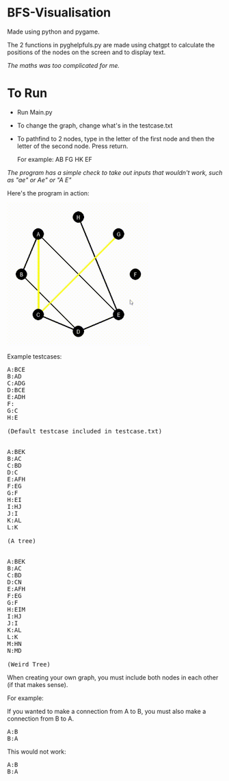 # BFS-Visualisation 

Made using python and pygame.

The 2 functions in pyghelpfuls.py are made using chatgpt to calculate the positions of the nodes on the screen and to display text.

*The maths was too complicated for me.*

# To Run
- Run Main.py
- To change the graph, change what's in the testcase.txt
- To pathfind to 2 nodes, type in the letter of the first node and then the letter of the second node. Press return.

  For example: AB FG HK EF
  
*The program has a simple check to take out inputs that wouldn't work, such as "ae" or Ae" or "A E"*

Here's the program in action:

![alt text](https://github.com/Kai-Guan/BFS-Visualisation/blob/main/BFS%20Graph%20Visualisation.gif "Demonstration of the program")


Example testcases:

<pre>
A:BCE
B:AD
C:ADG
D:BCE
E:ADH
F:
G:C
H:E

(Default testcase included in testcase.txt)


A:BEK
B:AC
C:BD
D:C
E:AFH
F:EG
G:F
H:EI
I:HJ
J:I
K:AL
L:K

(A tree)


A:BEK
B:AC
C:BD
D:CN
E:AFH
F:EG
G:F
H:EIM
I:HJ
J:I
K:AL
L:K
M:HN
N:MD

(Weird Tree)
</pre>

When creating your own graph, you must include both nodes in each other (if that makes sense).

For example:

If you wanted to make a connection from A to B, you must also make a connection from B to A.
<pre>
A:B
B:A
</pre>

This would not work:
<pre>
A:B
B:A
</pre>
